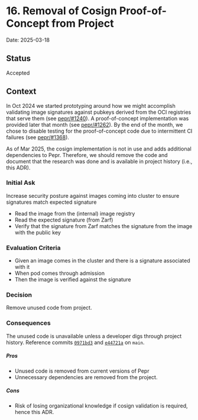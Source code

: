 # 16. Removal of Cosign Proof-of-Concept from Project

Date: 2025-03-18

## Status

Accepted

## Context

In Oct 2024 we started prototyping around how we might accomplish validating image signatures against pubkeys derived from the OCI registries that serve them (see [pepr/#1240](https://github.com/defenseunicorns/pepr/issues/1240)).
A proof-of-concept implementation was provided later that month (see [pepr/#1262](https://github.com/defenseunicorns/pepr/pull/1262)).
By the end of the month, we chose to disable testing for the proof-of-concept code due to intermittent CI failures (see [pepr/#1368](https://github.com/defenseunicorns/pepr/pull/1368)).

As of Mar 2025, the cosign implementation is not in use and adds additional dependencies to Pepr. Therefore, we should remove the code and document that the research was done and is available in project history (i.e., this ADR).

### Initial Ask ###

Increase security posture against images coming into cluster to ensure signatures match expected signature

* Read the image from the (internal) image registry
* Read the expected signature (from Zarf)
* Verify that the signature from Zarf matches the signature from the image with the public key

### Evaluation Criteria ###

* Given an image comes in the cluster and there is a signature associated with it
* When pod comes through admission
* Then the image is verified against the signature

### Decision ###

Remove unused code from project.

### Consequences ###

The unused code is unavailable unless a developer digs through project history.
Reference commits [`0971bd3`](https://github.com/defenseunicorns/pepr/commit/0971bd3) and [`e44721a`](https://github.com/defenseunicorns/pepr/commit/e44721a) on `main`.

##### Pros

- Unused code is removed from current versions of Pepr
- Unnecessary dependencies are removed from the project.

##### Cons

- Risk of losing organizational knowledge if cosign validation is required, hence this ADR.
